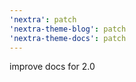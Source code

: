 ```yaml
---
'nextra': patch
'nextra-theme-blog': patch
'nextra-theme-docs': patch
---
```


improve docs for 2.0
